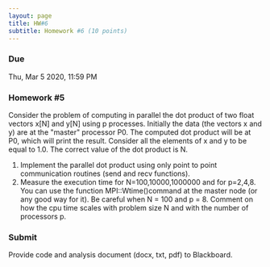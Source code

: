 ```yaml
---
layout: page
title: HW#6
subtitle: Homework #6 (10 points)
---
```


### Due
Thu, Mar 5 2020, 11:59 PM

### Homework #5
Consider the problem of computing in parallel the dot product of two float
vectors x[N] and y[N] using p processes.
Initially the data (the vectors x and y) are at the "master" processor P0.
The computed dot product will be at P0, which will print the result.
Consider all the elements of x and y to be equal to 1.0. The correct value of
the dot product is N.
1. Implement the parallel dot product using only point to point communication routines (send and recv functions).
2. Measure the execution time for N=100,10000,1000000 and for p=2,4,8. You can use the function MPI::Wtime()command at the master node (or any good way for it). Be careful when N = 100 and p = 8. Comment on how the cpu time scales with problem size N and with the number of processors p.

### Submit
Provide code and analysis document (docx, txt, pdf) to Blackboard.
